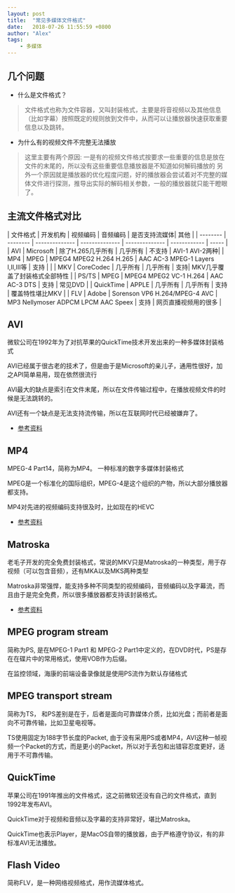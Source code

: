 ```yaml
---
layout: post
title:  "常见多媒体文件格式"
date:   2018-07-26 11:55:59 +0800
author: "Alex"
tags:
    - 多媒体
---
```


## 几个问题

* 什么是文件格式？

> 文件格式也称为文件容器，又叫封装格式，主要是将音视频以及其他信息（比如字幕）按照既定的规则放到文件中，从而可以让播放器快速获取重要信息以及跳转。

* 为什么有的视频文件不完整无法播放
> 这里主要有两个原因:
>       一是有的视频文件格式按要求一些重要的信息是放在文件的末尾的，所以没有这些重要信息播放器是不知道如何解码播放的
>       另外一个原因就是播放器的优化程度问题，好的播放器会尝试着对不完整的媒体文件进行探测，推导出实际的解码相关参数，一般的播放器就只能干瞪眼了。
 

## 主流文件格式对比

| 文件格式 | 开发机构 | 视频编码 | 音频编码 | 是否支持流媒体| 其他 |
| -------- | -------- | -------------- | -------------- | -------------- | ------------ | ----- |
| AVI | Microsoft | 除了H.265几乎所有 | 几乎所有 | 不支持 | AVI-1 AVI-2两种|
| MP4 | MPEG | MPEG4 MPEG2 H.264 H.265 | AAC AC-3 MPEG-1 Layers I,II,III等 | 支持 | |
| MKV | CoreCodec | 几乎所有 | 几乎所有 | 支持| MKV几乎覆盖了封装格式全部特性 | 
| PS/TS | MPEG | MPEG4 MPEG2 VC-1 H.264 | AAC AC-3 DTS | 支持 | 常见DVD |
| QuickTime | APPLE | 几乎所有 | 几乎所有 | 支持 | 覆盖特性堪比MKV | 
| FLV | Adobe | Sorenson VP6  H.264/MPEG-4 AVC | MP3 Nellymoser ADPCM LPCM AAC Speex | 支持 | 网页直播视频用的很多 |

## AVI

微软公司在1992年为了对抗苹果的QuickTime技术开发出来的一种多媒体封装格式

AVI已经属于很古老的技术了，但是由于是Microsoft的亲儿子，通用性很好，加之API简单易用，现在依然很流行

AVI最大的缺点是索引在文件末尾，所以在文件传输过程中，在播放视频文件的时候是无法跳转的。

AVI还有一个缺点是无法支持流传输，所以在互联网时代已经被嫌弃了。

* [参考资料](https://zh.wikipedia.org/wiki/AVI格式)

## MP4

MPEG-4 Part14，简称为MP4。 一种标准的数字多媒体封装格式

MPEG是一个标准化的国际组织，MPEG-4是这个组织的产物，所以大部分播放器都支持。

MP4对先进的视频编码支持很及时，比如现在的HEVC
 
* [参考资料](https://zh.wikipedia.org/wiki/MP4)

## Matroska

老毛子开发的完全免费封装格式，常说的MKV只是Matroska的一种类型，用于存视频（可以包含音频），还有MKA以及MKS两种类型

Matroska非常强悍，能支持多种不同类型的视频编码，音频编码以及字幕流，而且由于是完全免费，所以很多播放器都支持该封装格式。

* [参考资料](https://zh.wikipedia.org/wiki/Matroska)

## MPEG program stream

简称为PS, 是在MPEG-1 Part1 和 MPEG-2 Part1中定义的，在DVD时代，PS是存在在碟片中的常用格式，使用VOB作为后缀。

在监控领域，海康的前端设备录像就是使用PS流作为默认存储格式

## MPEG transport stream

简称为TS， 和PS差别是在于，后者是面向可靠媒体介质，比如光盘；而前者是面向不可靠传输，比如卫星电视等。

TS使用固定为188字节长度的Packet, 由于没有采用PS或者MP4，AVI这种一帧视频一个Packet的方式，而是更小的Packet，所以对于丢包和出错容忍度更好，适用于不可靠传输。

## QuickTime

苹果公司在1991年推出的文件格式，这之前微软还没有自己的文件格式，直到1992年发布AVI。

QuickTime对于视频和音频以及字幕的支持非常好，堪比Matroska。

QuickTime也表示Player，是MacOS自带的播放器，由于严格遵守协议，有的非标准AVI无法播放。


## Flash Video

简称FLV，是一种网络视频格式，用作流媒体格式。


